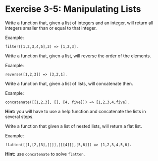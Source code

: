 # Exercise 3-5: Manipulating Lists

Write a function that, given a list of integers and an integer, will return all integers smaller than or equal to that integer.

Example:
```
filter([1,2,3,4,5],3) => [1,2,3].
```
Write a function that, given a list, will reverse the order of the elements.

Example:
```
reverse([1,2,3]) => [3,2,1].
```

Write a function that, given a list of lists, will concatenate then.

Example:
```
concatenate([[1,2,3], [], [4, five]]) => [1,2,3,4,five].
```
**Hint:** you will have to use a help function and concatenate the lists in several steps.

Write a function that given a list of nested lists, will return a flat list.

Example:
```
flatten([[1,[2,[3],[]]],[[[4]]],[5,6]]) => [1,2,3,4,5,6].
```
**Hint:** use `concatenate` to solve `flatten`.